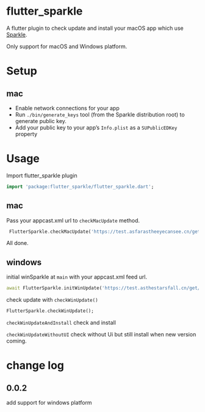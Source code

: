 # flutter_sparkle
A flutter plugin to check update and install your macOS app which use [Sparkle](https://sparkle-project.org/).

Only support for macOS and Windows platform.
# Setup
## mac
- Enable network connections for your app
- Run `./bin/generate_keys` tool (from the Sparkle distribution root) to generate public key.
- Add your public key to your app’s `Info.plist` as a `SUPublicEDKey` property

# Usage

Import flutter_sparkle plugin
```dart
import 'package:flutter_sparkle/flutter_sparkle.dart';
```
## mac
Pass your appcast.xml url to  `checkMacUpdate` method. 
```dart
 FlutterSparkle.checkMacUpdate('https://test.asfarastheeyecansee.cn/get/mac/version');
```
All done.
## windows
initial winSparkle at `main` with your appcast.xml feed url.
```dart
await FlutterSparkle.initWinUpdate('https://test.asthestarsfall.cn/get/win/version');
```
check update with `checkWinUpdate()`
```dart
FlutterSparkle.checkWinUpdate();
```
`checkWinUpdateAndInstall` check and install 


`checkWinUpdateWithoutUI` check without Ui but still install when new version coming. 
# change log
## 0.0.2
add support for windows platform